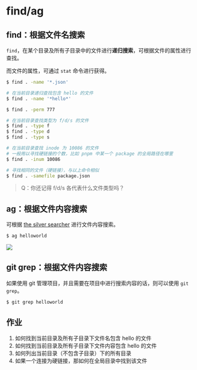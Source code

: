 # find/ag

## find：根据文件名搜索

`find`，在某个目录及所有子目录中的文件进行**递归搜索**，可根据文件的属性进行查找。

而文件的属性，可通过 `stat` 命令进行获得。

``` bash
$ find . -name '*.json'

# 在当前目录递归查找包含 hello 的文件
$ find . -name '*hello*'

$ find . -perm 777

# 在当前目录查找类型为 f/d/s 的文件
$ find . -type f
$ find . -type d
$ find . -type s

# 在当前目录查找 inode 为 10086 的文件
# 一般用以寻找硬链接的个数，比如 pnpm 中某一个 package 的全局路径在哪里
$ find . -inum 10086

# 寻找相同的文件（硬链接），与以上命令相似
$ find . -samefile package.json
```

> Q：你还记得 f/d/s 各代表什么文件类型吗？

## ag：根据文件内容搜索

可根据 [the silver searcher](https://github.com/ggreer/the_silver_searcher) 进行文件内容搜索。

``` bash
$ ag helloworld
```

![](https://static.shanyue.tech/images/22-07-08/clipboard-1152.2d6175.webp)

## git grep：根据文件内容搜索

如果使用 git 管理项目，并且需要在项目中进行搜索内容的话，则可以使用 `git grep`。

``` bash
$ git grep helloworld
```

## 作业

1. 如何找到当前目录及所有子目录下文件名包含 hello 的文件
1. 如何找到当前目录及所有子目录下文件内容包含 hello 的文件
1. 如何列出当前目录（不包含子目录）下的所有目录
1. 如果一个连接为硬链接，那如何在全局目录中找到该文件

